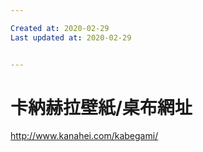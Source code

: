 ```yaml
---

Created at: 2020-02-29
Last updated at: 2020-02-29


---
```


# 卡納赫拉壁紙/桌布網址


<http://www.kanahei.com/kabegami/>

